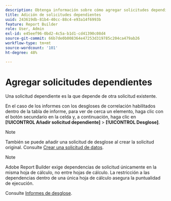 ```yaml
---
description: Obtenga información sobre cómo agregar solicitudes dependientes.
title: Adición de solicitudes dependientes
uuid: 243619db-81b4-40cc-88c4-e93a14f6993b
feature: Report Builder
role: User, Admin
exl-id: e45eef96-0bd2-4c5a-b1d1-cd41390c08d4
source-git-commit: 66b7de0b008364e47253d319785c204ca479ab26
workflow-type: tm+mt
source-wordcount: '101'
ht-degree: 48%

---
```


# Agregar solicitudes dependientes

Una solicitud dependiente es la que depende de otra solicitud existente.

En el caso de los informes con los desgloses de correlación habilitados dentro de la tabla de informe, para ver de cerca un elemento, haga clic con el botón secundario en la celda y, a continuación, haga clic en **[!UICONTROL Añadir solicitud dependiente]** > **[!UICONTROL Desglose]**.

>[!NOTE]
>
>También se puede añadir una solicitud de desglose al crear la solicitud original. Consulte [Crear una solicitud de datos](/help/analyze/report-builder/data-requests/t-create-a-data-request.md).

>[!NOTE]
>
>Adobe Report Builder exige dependencias de solicitud únicamente en la misma hoja de cálculo, no entre hojas de cálculo. La restricción a las dependencias dentro de una única hoja de cálculo asegura la puntualidad de ejecución.

Consulte [Informes de desglose](/help/analyze/reports-analytics/reports-customize/breakdowns.md).
